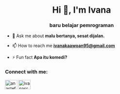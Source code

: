 <h1 align="center">Hi 👋, I'm Ivana</h1>
<h3 align="center">baru belajar pemrograman</h3>

- 💬 Ask me about **malu bertanya, sesat dijalan.**

- 📫 How to reach me **ivanakaawoan95@gmail.com**

- ⚡ Fun fact **Apa itu komedi?**

<h3 align="left">Connect with me:</h3>
<p align="left">
<a href="https://twitter.com/anastef09" target="blank"><img align="center" src="https://raw.githubusercontent.com/rahuldkjain/github-profile-readme-generator/master/src/images/icons/Social/twitter.svg" alt="anastef09" height="30" width="40" /></a>
<a href="https://linkedin.com/in/ivanasrk95" target="blank"><img align="center" src="https://raw.githubusercontent.com/rahuldkjain/github-profile-readme-generator/master/src/images/icons/Social/linked-in-alt.svg" alt="ivanasrk95" height="30" width="40" /></a>
</p>

